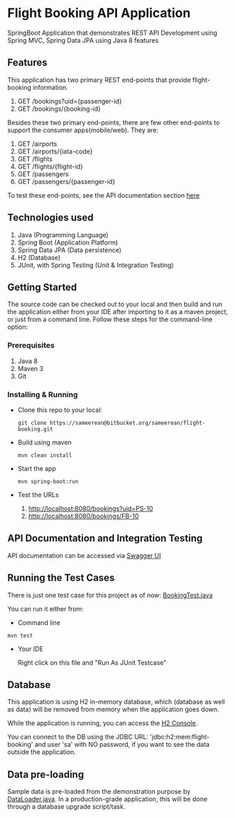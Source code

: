 # Flight Booking API Application

SpringBoot Application that demonstrates REST API Development using Spring MVC, Spring Data JPA using Java 8 features

## Features

This application has two primary REST end-points that provide flight-booking information. 

1. GET /bookings?uid={passenger-id}
2. GET /bookings/{booking-id}

Besides these two primary end-points, there are few other end-points to support the consumer apps(mobile/web). They are:
1. GET /airports
2. GET /airports/{iata-code}
3. GET /flights
4. GET /flights/{flight-id}
5. GET /passengers
6. GET /passengers/{passenger-id}

To test these end-points, see the API documentation section [here](#markdown-header-api-documentation-and-integration-testing)

## Technologies used

1. Java (Programming Language)
2. Spring Boot (Application Platform)
3. Spring Data JPA (Data persistence)
4. H2 (Database)
5. JUnit, with Spring Testing (Unit & Integration Testing)

## Getting Started

The source code can be checked out to your local and then build and run the application either from your IDE after importing to it as a maven project, or just from a command line. Follow these steps for the command-line option:  

### Prerequisites
1. Java 8
2. Maven 3
3. Git


### Installing & Running

- Clone this repo to your local: 
	
	```
    git clone https://sameerean@bitbucket.org/sameerean/flight-booking.git
    ```

-  Build using maven 
	
	```
	mvn clean install
	```
	
- Start the app
	
	```
	mvn spring-boot:run
	```
	
- Test the URLs
	
    1. [http://localhost:8080/bookings?uid=PS-10](http://localhost:8080/bookings?uid=PS-10)
    2. [http://localhost:8080/bookings/FB-10](http://localhost:8080/bookings/FB-10)
    
## API Documentation and Integration Testing 

API documentation can be accessed via [Swagger UI](http://localhost:8080/swagger-ui.html) 

## Running the Test Cases

There is just one test case for this project as of now:
[BookingTest.java](src/test/java/com/dxbair/services/flightbooking/test/BookingTest.java)

You can run it either from:

- Command line

```
mvn test
```

- Your IDE

	Right click on this file and "Run As JUnit Testcase"  

## Database

This application is using H2 in-memory database, which (database as well as data) will be removed from memory when the application goes down.

While the application is running, you can access the [H2 Console](http://localhost:8080/console). 

You can connect to the DB using the JDBC URL: 'jdbc:h2:mem:flight-booking' and user 'sa' with NO password, if you want to see the data outside the application. 


## Data pre-loading

Sample data is pre-loaded from the demonstration purpose by [DataLoader.java](src/main/java/com/dxbair/services/flightbooking/boot/DataLoader.java). In a production-grade application, this will be done through a database upgrade script/task.
